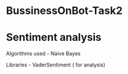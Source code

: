 # BussinessOnBot-Task2

# Sentiment analysis

Algorithms used - Naive Bayes

Libraries - VaderSentiment ( for analysis)

